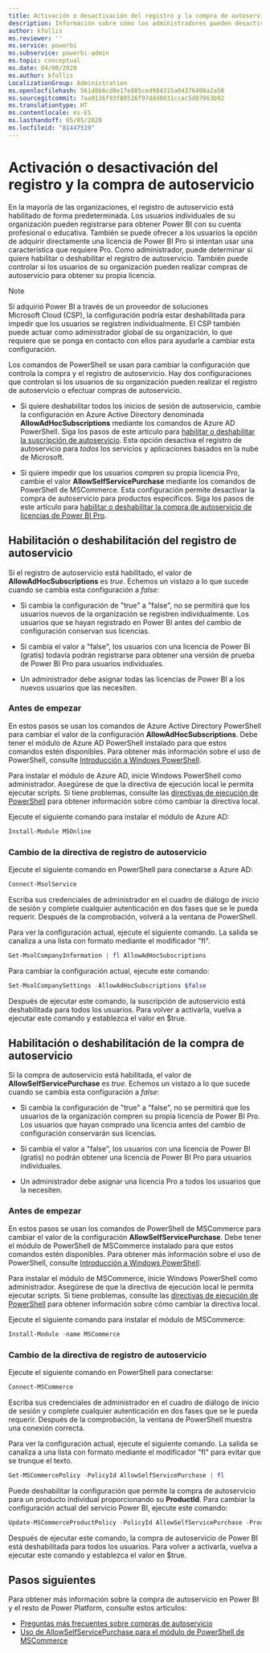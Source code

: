 ```yaml
---
title: Activación o desactivación del registro y la compra de autoservicio
description: Información sobre cómo los administradores pueden desactivar la posibilidad de que los usuarios se registren en Power BI y compren una licencia.
author: kfollis
ms.reviewer: ''
ms.service: powerbi
ms.subservice: powerbi-admin
ms.topic: conceptual
ms.date: 04/08/2020
ms.author: kfollis
LocalizationGroup: Administration
ms.openlocfilehash: 561d8b6cd0e17e885ced984315a04376400a2a58
ms.sourcegitcommit: 7aa0136f93f88516f97ddd8031ccac5d07863b92
ms.translationtype: HT
ms.contentlocale: es-ES
ms.lasthandoff: 05/05/2020
ms.locfileid: "81447519"
---
```

# <a name="enable-or-disable-self-service-sign-up-and-purchasing"></a>Activación o desactivación del registro y la compra de autoservicio

En la mayoría de las organizaciones, el registro de autoservicio está habilitado de forma predeterminada. Los usuarios individuales de su organización pueden registrarse para obtener Power BI con su cuenta profesional o educativa. También se puede ofrecer a los usuarios la opción de adquirir directamente una licencia de Power BI Pro si intentan usar una característica que requiere Pro. Como administrador, puede determinar si quiere habilitar o deshabilitar el registro de autoservicio. También puede controlar si los usuarios de su organización pueden realizar compras de autoservicio para obtener su propia licencia.

> [!NOTE]
>Si adquirió Power BI a través de un proveedor de soluciones Microsoft Cloud (CSP), la configuración podría estar deshabilitada para impedir que los usuarios se registren individualmente. El CSP también puede actuar como administrador global de su organización, lo que requiere que se ponga en contacto con ellos para ayudarle a cambiar esta configuración.
>
>

Los comandos de PowerShell se usan para cambiar la configuración que controla la compra y el registro de autoservicio. Hay dos configuraciones que controlan si los usuarios de su organización pueden realizar el registro de autoservicio o efectuar compras de autoservicio.

- Si quiere deshabilitar todos los inicios de sesión de autoservicio, cambie la configuración en Azure Active Directory denominada **AllowAdHocSubscriptions** mediante los comandos de Azure AD PowerShell. Siga los pasos de este artículo para [habilitar o deshabilitar la suscripción de autoservicio](#enable-or-disable-self-service-signup). Esta opción desactiva el registro de autoservicio para *todos* los servicios y aplicaciones basados en la nube de Microsoft.

- Si quiere impedir que los usuarios compren su propia licencia Pro, cambie el valor **AllowSelfServicePurchase** mediante los comandos de PowerShell de MSCommerce. Esta configuración permite desactivar la compra de autoservicio para productos específicos. Siga los pasos de este artículo para [habilitar o deshabilitar la compra de autoservicio de licencias de Power BI Pro](#enable-or-disable-self-service-purchase).

## <a name="enable-or-disable-self-service-signup"></a>Habilitación o deshabilitación del registro de autoservicio

Si el registro de autoservicio está habilitado, el valor de **AllowAdHocSubscriptions** es *true*. Echemos un vistazo a lo que sucede cuando se cambia esta configuración a *false*:

- Si cambia la configuración de "true" a "false", no se permitirá que los usuarios nuevos de la organización se registren individualmente. Los usuarios que se hayan registrado en Power BI antes del cambio de configuración conservan sus licencias.

- Si cambia el valor a "false", los usuarios con una licencia de Power BI (gratis) todavía podrán registrarse para obtener una versión de prueba de Power BI Pro para usuarios individuales.

- Un administrador debe asignar todas las licencias de Power BI a los nuevos usuarios que las necesiten.

### <a name="before-you-begin"></a>Antes de empezar

En estos pasos se usan los comandos de Azure Active Directory PowerShell para cambiar el valor de la configuración **AllowAdHocSubscriptions**. Debe tener el módulo de Azure AD PowerShell instalado para que estos comandos estén disponibles. Para obtener más información sobre el uso de PowerShell, consulte [Introducción a Windows PowerShell](https://docs.microsoft.com/powershell/scripting/getting-started/getting-started-with-windows-powershell?view=powershell-7).

Para instalar el módulo de Azure AD, inicie Windows PowerShell como administrador. Asegúrese de que la directiva de ejecución local le permita ejecutar scripts. Si tiene problemas, consulte las [directivas de ejecución de PowerShell](https://docs.microsoft.com/powershell/module/microsoft.powershell.core/about/about_execution_policies?view=powershell-7#powershell-execution-policies) para obtener información sobre cómo cambiar la directiva local.

Ejecute el siguiente comando para instalar el módulo de Azure AD:

```powershell
Install-Module MSOnline
```

### <a name="change-the-self-service-signup-policy"></a>Cambio de la directiva de registro de autoservicio

Ejecute el siguiente comando en PowerShell para conectarse a Azure AD:

```powershell
Connect-MsolService
```

Escriba sus credenciales de administrador en el cuadro de diálogo de inicio de sesión y complete cualquier autenticación en dos fases que se le pueda requerir. Después de la comprobación, volverá a la ventana de PowerShell.

Para ver la configuración actual, ejecute el siguiente comando. La salida se canaliza a una lista con formato mediante el modificador "fl".

```powershell
Get-MsolCompanyInformation | fl AllowAdHocSubscriptions
```

Para cambiar la configuración actual, ejecute este comando:

```powershell
Set-MsolCompanySettings -AllowAdHocSubscriptions $false
```

Después de ejecutar este comando, la suscripción de autoservicio está deshabilitada para todos los usuarios. Para volver a activarla, vuelva a ejecutar este comando y establezca el valor en $true.

## <a name="enable-or-disable-self-service-purchase"></a>Habilitación o deshabilitación de la compra de autoservicio

Si la compra de autoservicio está habilitada, el valor de **AllowSelfServicePurchase** es *true*. Echemos un vistazo a lo que sucede cuando se cambia esta configuración a *false*:

- Si cambia la configuración de "true" a "false", no se permitirá que los usuarios de la organización compren su propia licencia de Power BI Pro. Los usuarios que hayan comprado una licencia antes del cambio de configuración conservarán sus licencias.

- Si cambia el valor a "false", los usuarios con una licencia de Power BI (gratis) no podrán obtener una licencia de Power BI Pro para usuarios individuales. 

- Un administrador debe asignar una licencia Pro a todos los usuarios que la necesiten.

### <a name="before-you-begin"></a>Antes de empezar

En estos pasos se usan los comandos de PowerShell de MSCommerce para cambiar el valor de la configuración **AllowSelfServicePurchase**. Debe tener el módulo de PowerShell de MSCommerce instalado para que estos comandos estén disponibles. Para obtener más información sobre el uso de PowerShell, consulte [Introducción a Windows PowerShell](https://docs.microsoft.com/powershell/scripting/getting-started/getting-started-with-windows-powershell?view=powershell-7).

Para instalar el módulo de MSCommerce, inicie Windows PowerShell como administrador. Asegúrese de que la directiva de ejecución local le permita ejecutar scripts. Si tiene problemas, consulte las [directivas de ejecución de PowerShell](https://docs.microsoft.com/powershell/module/microsoft.powershell.core/about/about_execution_policies?view=powershell-7#powershell-execution-policies) para obtener información sobre cómo cambiar la directiva local.

Ejecute el siguiente comando para instalar el módulo de MSCommerce:

```powershell
Install-Module -name MSCommerce
```

### <a name="change-the-self-service-signup-policy"></a>Cambio de la directiva de registro de autoservicio

Ejecute el siguiente comando en PowerShell para conectarse:

```powershell
Connect-MSCommerce
```

Escriba sus credenciales de administrador en el cuadro de diálogo de inicio de sesión y complete cualquier autenticación en dos fases que se le pueda requerir. Después de la comprobación, la ventana de PowerShell muestra una conexión correcta.

Para ver la configuración actual, ejecute el siguiente comando. La salida se canaliza a una lista con formato mediante el modificador "fl" para evitar que se trunque el texto.

```powershell
Get-MSCommercePolicy -PolicyId AllowSelfServicePurchase | fl
```

Puede deshabilitar la configuración que permite la compra de autoservicio para un producto individual proporcionando su **ProductId**. Para cambiar la configuración actual del servicio Power BI, ejecute este comando:

```powershell
Update-MSCommerceProductPolicy -PolicyId AllowSelfServicePurchase -ProductId CFQ7TTC0L3PB -Enabled $False
```

Después de ejecutar este comando, la compra de autoservicio de Power BI está deshabilitada para todos los usuarios. Para volver a activarla, vuelva a ejecutar este comando y establezca el valor en $true.

## <a name="next-steps"></a>Pasos siguientes

Para obtener más información sobre la compra de autoservicio en Power BI y el resto de Power Platform, consulte estos artículos:

- [Preguntas más frecuentes sobre compras de autoservicio](https://docs.microsoft.com/microsoft-365/commerce/subscriptions/self-service-purchase-faq?view=o365-worldwide#admin-capabilities)
- [Uso de AllowSelfServicePurchase para el módulo de PowerShell de MSCommerce](https://docs.microsoft.com/microsoft-365/commerce/subscriptions/allowselfservicepurchase-powershell?view=o365-worldwide)
